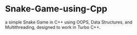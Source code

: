 # Snake-Game-using-Cpp
a simple Snake Game in C++ using OOPS, Data Structures, and Multithreading, designed to work in Turbo C++.
